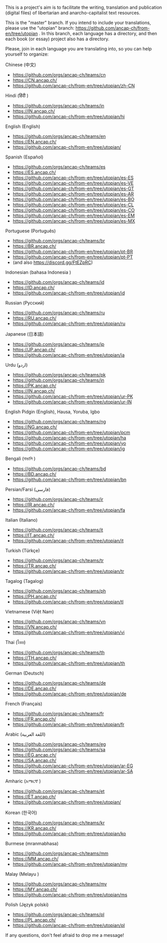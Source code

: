 This is a project's aim is to facilitate the writing, translation and publication (digital files) of libertarian and anarcho-capitalist text resources.

This is the "master" branch. If you intend to include your translations, please use the "utopian" branch: https://github.com/ancap-ch/from-en/tree/utopian . In this branch, each language has a directory, and then each book (or essay) project also has a directory.

Please, join in each language you are translating into, so you can help yourself to organize:

Chinese (中文)
- https://github.com/orgs/ancap-ch/teams/cn
- https://CN.ancap.ch/
- https://github.com/ancap-ch/from-en/tree/utopian/zh-CN

Hindi (हिंदी )
- https://github.com/orgs/ancap-ch/teams/in
- https://IN.ancap.ch/
- https://github.com/ancap-ch/from-en/tree/utopian/hi

English (English)
- https://github.com/orgs/ancap-ch/teams/en
- https://EN.ancap.ch/
- https://github.com/ancap-ch/from-en/tree/utopian/

Spanish (Español)
- https://github.com/orgs/ancap-ch/teams/es
- https://ES.ancap.ch/
- https://github.com/ancap-ch/from-en/tree/utopian/es-ES
- https://github.com/ancap-ch/from-en/tree/utopian/es-VE
- https://github.com/ancap-ch/from-en/tree/utopian/es-GT
- https://github.com/ancap-ch/from-en/tree/utopian/es-AR
- https://github.com/ancap-ch/from-en/tree/utopian/es-BO
- https://github.com/ancap-ch/from-en/tree/utopian/es-CL
- https://github.com/ancap-ch/from-en/tree/utopian/es-CO
- https://github.com/ancap-ch/from-en/tree/utopian/es-EM
- https://github.com/ancap-ch/from-en/tree/utopian/es-MX

Portuguese (Português)
- https://github.com/orgs/ancap-ch/teams/br
- https://BR.ancap.ch/
- https://github.com/ancap-ch/from-en/tree/utopian/pt-BR
- https://github.com/ancap-ch/from-en/tree/utopian/pt-PT
- (and also https://discord.gg/FtEZpRC)

Indonesian (bahasa Indonesia )
- https://github.com/orgs/ancap-ch/teams/id
- https://ID.ancap.ch/
- https://github.com/ancap-ch/from-en/tree/utopian/id

Russian (Русский)
- https://github.com/orgs/ancap-ch/teams/ru
- https://RU.ancap.ch/
- https://github.com/ancap-ch/from-en/tree/utopian/ru

Japanese (日本語)
- https://github.com/orgs/ancap-ch/teams/jp
- https://JP.ancap.ch/
- https://github.com/ancap-ch/from-en/tree/utopian/ja

Urdu (اردو)
- https://github.com/orgs/ancap-ch/teams/pk
- https://github.com/orgs/ancap-ch/teams/in
- https://PK.ancap.ch/
- https://IN.ancap.ch/
- https://github.com/ancap-ch/from-en/tree/utopian/ur-PK
- https://github.com/ancap-ch/from-en/tree/utopian/ur-IN

English Pidgin (English), Hausa, Yoruba, Igbo
- https://github.com/orgs/ancap-ch/teams/ng
- https://NG.ancap.ch/
- https://github.com/ancap-ch/from-en/tree/utopian/pcm
- https://github.com/ancap-ch/from-en/tree/utopian/ha
- https://github.com/ancap-ch/from-en/tree/utopian/yo
- https://github.com/ancap-ch/from-en/tree/utopian/ig

Bengali (বাঙালি )
- https://github.com/orgs/ancap-ch/teams/bd
- https://BD.ancap.ch/
- https://github.com/ancap-ch/from-en/tree/utopian/bn

Persian/Farsi (فارسی)
- https://github.com/orgs/ancap-ch/teams/ir
- https://IR.ancap.ch/
- https://github.com/ancap-ch/from-en/tree/utopian/fa

Italian (Italiano)
- https://github.com/orgs/ancap-ch/teams/it
- https://IT.ancap.ch/
- https://github.com/ancap-ch/from-en/tree/utopian/it

Turkish (Türkçe)
- https://github.com/orgs/ancap-ch/teams/tr
- https://TR.ancap.ch/
- https://github.com/ancap-ch/from-en/tree/utopian/tr

Tagalog (Tagalog)
- https://github.com/orgs/ancap-ch/teams/ph
- https://PH.ancap.ch/
- https://github.com/ancap-ch/from-en/tree/utopian/tl

Vietnamese (Việt Nam)
- https://github.com/orgs/ancap-ch/teams/vn
- https://VN.ancap.ch/
- https://github.com/ancap-ch/from-en/tree/utopian/vi

Thai (ไทย)
- https://github.com/orgs/ancap-ch/teams/th
- https://TH.ancap.ch/
- https://github.com/ancap-ch/from-en/tree/utopian/th

German (Deutsch)
- https://github.com/orgs/ancap-ch/teams/de
- https://DE.ancap.ch/
- https://github.com/ancap-ch/from-en/tree/utopian/de

French (Français)
- https://github.com/orgs/ancap-ch/teams/fr
- https://FR.ancap.ch/
- https://github.com/ancap-ch/from-en/tree/utopian/fr

Arabic (اللغة العربية)
- https://github.com/orgs/ancap-ch/teams/eg
- https://github.com/orgs/ancap-ch/teams/sa
- https://EG.ancap.ch/
- https://SA.ancap.ch/
- https://github.com/ancap-ch/from-en/tree/utopian/ar-EG
- https://github.com/ancap-ch/from-en/tree/utopian/ar-SA

Amharic (አማርኛ )
- https://github.com/orgs/ancap-ch/teams/et
- https://ET.ancap.ch/
- https://github.com/ancap-ch/from-en/tree/utopian/

Korean (한국어)
- https://github.com/orgs/ancap-ch/teams/kr
- https://KR.ancap.ch/
- https://github.com/ancap-ch/from-en/tree/utopian/ko

Burmese (mranmabhasa)
- https://github.com/orgs/ancap-ch/teams/mm
- https://MM.ancap.ch/
- https://github.com/ancap-ch/from-en/tree/utopian/my

Malay (Melayu )
- https://github.com/orgs/ancap-ch/teams/my
- https://MY.ancap.ch/
- https://github.com/ancap-ch/from-en/tree/utopian/ms

Polish (Język polski)
- https://github.com/orgs/ancap-ch/teams/pl
- https://PL.ancap.ch/
- https://github.com/ancap-ch/from-en/tree/utopian/pl


If any questions, don't feel afraid to drop me a message!

